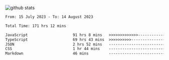 
![github stats](https://github-readme-stats.vercel.app/api?username=realmahd1&show_icons=true&theme=codeSTACKr&hide_rank=true&count_private=true)

<!--START_SECTION:waka-->

```txt
From: 15 July 2023 - To: 14 August 2023

Total Time: 171 hrs 12 mins

JavaScript                    91 hrs 8 mins   >>>>>>>>>>>>>------------   53.24 %
TypeScript                    69 hrs 43 mins  >>>>>>>>>>---------------   40.72 %
JSON                          2 hrs 52 mins   -------------------------   01.68 %
CSS                           1 hr 44 mins    -------------------------   01.02 %
Markdown                      46 mins         -------------------------   00.46 %
```

<!--END_SECTION:waka-->
